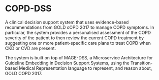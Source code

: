 # COPD-DSS
A clinical decision support system that uses evidence-based recommendations from GOLD cOPD 2017 to manage COPD symptoms. In particular, the system provides a personalised assessment of the COPD severity of the patient to then review the current COPD treatment by suggesting one or more patient-specific care plans to treat COPD when CKD or CVD are present.

The system is built on top of MAGE-DSS, a Microservice Architecture for Guideline Embedding in Decision Support Systems, using the Transition-based Medical Representation language to represent, and reason about, GOLD COPD 2017.
